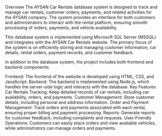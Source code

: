 Overview
The AYSAN Car Rentals database system is designed to track and manage car rentals, customer orders, payments, and related activities for the AYSAN company. The system provides an interface for both customers and administrators to interact with the rental platform, ensuring smooth processing of orders, payments, and vehicle availability.

This database system is implemented using Microsoft SQL Server (MSSQL) and integrates with the AYSAN Car Rentals website. The primary focus of the system is on efficiently storing and managing customer information, car details, rental orders, payment records, and customer feedback.

In addition to the database system, the project includes both frontend and backend components:

Frontend: The frontend of the website is developed using HTML, CSS, and JavaScript.
Backend: The backend is implemented using Node.js, which handles the server-side logic and interacts with the database.
Key Features
Car Rentals Tracking: Keep detailed records of car rentals, including car availability, orders, and payments.
Customer Management: Store customer details, including personal and address information.
Order and Payment Management: Track orders and payments associated with each rental, ensuring proper billing and payment processing.
Reports: Generate reports for customer feedback, including complaints and requests.
User-Friendly Operations: Customers can easily place orders and view available vehicles, while administrators can manage orders and payments.
